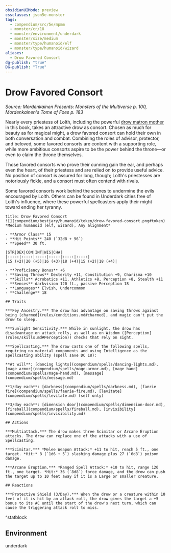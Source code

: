 ```yaml
---
obsidianUIMode: preview
cssclasses: json5e-monster
tags:
  - compendium/src/5e/mpmm
  - monster/cr/18
  - monster/environment/underdark
  - monster/size/medium
  - monster/type/humanoid/elf
  - monster/type/humanoid/wizard
aliases:
  - Drow Favored Consort
dg-publish: "true"
DG-publish: "True"
---
```

# Drow Favored Consort
*Source: Mordenkainen Presents: Monsters of the Multiverse p. 100, Mordenkainen's Tome of Foes p. 183*  

Nearly every priestess of Lolth, including the powerful [drow matron mother](compendium/bestiary/humanoid/drow-matron-mother-mpmm.md) in this book, takes an attractive drow as consort. Chosen as much for beauty as for magical might, a drow favored consort can hold their own in both conversation and combat. Combining the roles of advisor, protector, and beloved, some favored consorts are content with a supporting role, while more ambitious consorts aspire to be the power behind the throne—or even to claim the throne themselves.

Those favored consorts who prove their cunning gain the ear, and perhaps even the heart, of their priestess and are relied on to provide useful advice. No position of consort is assured for long, though; Lolth's priestesses are notoriously fickle, and a consort must often contend with rivals.

Some favored consorts work behind the scenes to undermine the evils encouraged by Lolth. Others can be found in Underdark cities free of Lolth's influence, where these powerful spellcasters apply their might toward ending her tyranny.

```ad-statblock
title: Drow Favored Consort
![](compendium/bestiary/humanoid/token/drow-favored-consort.png#token)
*Medium humanoid (elf, wizard), Any alignment*

- **Armor Class** 15 
- **Hit Points** 240 (`32d8 + 96`)
- **Speed** 30 ft.

|STR|DEX|CON|INT|WIS|CHA|
|:---:|:---:|:---:|:---:|:---:|:---:|
|15 (+2)|20 (+5)|16 (+3)|18 (+4)|15 (+2)|18 (+4)|

- **Proficiency Bonus** +6
- **Saving Throws** Dexterity +11, Constitution +9, Charisma +10
- **Skills** Acrobatics +11, Athletics +8, Perception +8, Stealth +11
- **Senses** darkvision 120 ft., passive Perception 18
- **Languages** Elvish, Undercommon
- **Challenge** 18

## Traits

***Fey Ancestry.*** The drow has advantage on saving throws against being [charmed](rules/conditions.md#charmed), and magic can't put the drow to sleep.

***Sunlight Sensitivity.*** While in sunlight, the drow has disadvantage on attack rolls, as well as on Wisdom ([Perception](rules/skills.md#Perception)) checks that rely on sight.

***Spellcasting.*** The drow casts one of the following spells, requiring no material components and using Intelligence as the spellcasting ability (spell save DC 18):

**At will**: [dancing lights](compendium/spells/dancing-lights.md), [mage armor](compendium/spells/mage-armor.md), [mage hand](compendium/spells/mage-hand.md), [message](compendium/spells/message.md)

**1/day each**: [darkness](compendium/spells/darkness.md), [faerie fire](compendium/spells/faerie-fire.md), [levitate](compendium/spells/levitate.md) (self only)

**3/day each**: [dimension door](compendium/spells/dimension-door.md), [fireball](compendium/spells/fireball.md), [invisibility](compendium/spells/invisibility.md)

## Actions

***Multiattack.*** The drow makes three Scimitar or Arcane Eruption attacks. The drow can replace one of the attacks with a use of Spellcasting.

***Scimitar.*** *Melee Weapon Attack:* +11 to hit, reach 5 ft., one target. *Hit:* 8 (`1d6 + 5`) slashing damage plus 27 (`6d8`) poison damage.

***Arcane Eruption.*** *Ranged Spell Attack:* +10 to hit, range 120 ft., one target. *Hit:* 36 (`8d8`) force damage, and the drow can push the target up to 10 feet away if it is a Large or smaller creature.

## Reactions

***Protective Shield (3/Day).*** When the drow or a creature within 10 feet of it is hit by an attack roll, the drow gives the target a +5 bonus to its AC until the start of the drow's next turn, which can cause the triggering attack roll to miss.
```
^statblock

## Environment

underdark